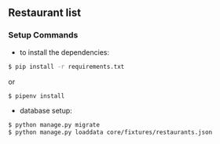## Restaurant list


### Setup Commands

  - to install the dependencies:

  ```sh
  $ pip install -r requirements.txt
  ```
  or
  ```sh
  $ pipenv install
  ```

  - database setup:

  ```sh
  $ python manage.py migrate
  $ python manage.py loaddata core/fixtures/restaurants.json
  ```

